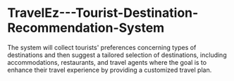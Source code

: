 # TravelEz---Tourist-Destination-Recommendation-System
The system will collect tourists' preferences concerning types of destinations and then suggest a tailored selection of destinations, including accommodations, restaurants, and travel agents where the goal is to enhance their travel experience by providing a customized travel plan.
